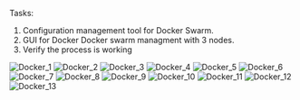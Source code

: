 Tasks:
1. Configuration management tool for Docker Swarm.
2. GUI for Docker Docker swarm managment with 3 nodes.
3. Verify the process is working

![Docker_1](https://github.com/Denogithub/Portainer_Project/assets/118014979/89834c62-f6f7-4a77-a3a7-68ebf32e7362)
![Docker_2](https://github.com/Denogithub/Portainer_Project/assets/118014979/f78cdf9d-2b67-478e-93ac-f691002e9fc8)
![Docker_3](https://github.com/Denogithub/Portainer_Project/assets/118014979/d7ecc69a-b8f4-4ecc-874e-0cb28e19f79b)
![Docker_4](https://github.com/Denogithub/Portainer_Project/assets/118014979/37d3a3ed-8251-4334-82a1-63207dce9eee)
![Docker_5](https://github.com/Denogithub/Portainer_Project/assets/118014979/d383498e-6af2-40a7-bcf3-a1d06bdd7933)
![Docker_6](https://github.com/Denogithub/Portainer_Project/assets/118014979/b719f070-d577-423e-abea-10e573eeab90)
![Docker_7](https://github.com/Denogithub/Portainer_Project/assets/118014979/e696ab65-a226-4aca-9bec-18dc273c5ba3)
![Docker_8](https://github.com/Denogithub/Portainer_Project/assets/118014979/e05f5857-5892-4671-9490-6b297cba65c2)
![Docker_9](https://github.com/Denogithub/Portainer_Project/assets/118014979/b3c033f9-143e-4adf-ab4f-c9382420c870)
![Docker_10](https://github.com/Denogithub/Portainer_Project/assets/118014979/81299158-b8fc-4f6a-bbcf-d51b4e65a7a9)
![Docker_11](https://github.com/Denogithub/Portainer_Project/assets/118014979/2667f0cf-3f8a-492a-8607-6acd5b111ab8)
![Docker_12](https://github.com/Denogithub/Portainer_Project/assets/118014979/e6be16d7-d9f1-4a64-86b4-2db15e7bf21f)
![Docker_13](https://github.com/Denogithub/Portainer_Project/assets/118014979/e33c55c1-b961-4dfe-86da-b05979f96117)
